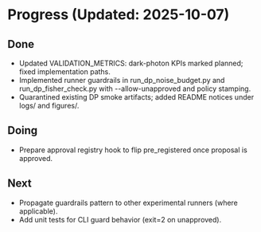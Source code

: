 # Progress (Updated: 2025-10-07)

## Done

- Updated VALIDATION_METRICS: dark-photon KPIs marked planned; fixed implementation paths.
- Implemented runner guardrails in run_dp_noise_budget.py and run_dp_fisher_check.py with --allow-unapproved and policy stamping.
- Quarantined existing DP smoke artifacts; added README notices under logs/ and figures/.

## Doing

- Prepare approval registry hook to flip pre_registered once proposal is approved.

## Next

- Propagate guardrails pattern to other experimental runners (where applicable).
- Add unit tests for CLI guard behavior (exit=2 on unapproved).
